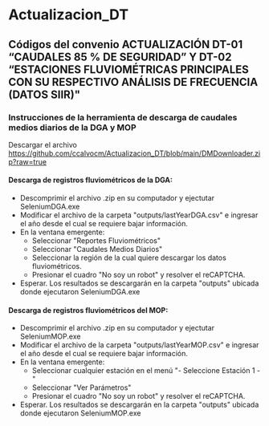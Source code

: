 # Actualizacion_DT

## Códigos del convenio ACTUALIZACIÓN DT-01 “CAUDALES 85 % DE SEGURIDAD” Y DT-02 “ESTACIONES FLUVIOMÉTRICAS PRINCIPALES CON SU RESPECTIVO ANÁLISIS DE FRECUENCIA (DATOS SIIR)"

### Instrucciones de la herramienta de descarga de caudales medios diarios de la DGA y MOP

Descargar el archivo https://github.com/ccalvocm/Actualizacion_DT/blob/main/DMDownloader.zip?raw=true

#### Descarga de registros fluviométricos de la DGA:
- Descomprimir el archivo .zip en su computador y ejectutar SeleniumDGA.exe
- Modificar el archivo de la carpeta "outputs/lastYearDGA.csv" e ingresar el año desde el cual se requiere bajar información.
- En la ventana emergente:
    * Seleccionar "Reportes Fluviométricos" 
    * Seleccionar "Caudales Medios Diarios"
    * Seleccionar la región de la cual quiere descargar los datos fluviométricos.
    * Presionar el cuadro "No soy un robot" y resolver el reCAPTCHA.
- Esperar. Los resultados se descargarán en la carpeta "outputs" ubicada donde ejecutaron SeleniumDGA.exe

#### Descarga de registros fluviométricos del MOP:
- Descomprimir el archivo .zip en su computador y ejectutar SeleniumMOP.exe
- Modificar el archivo de la carpeta "outputs/lastYearMOP.csv" e ingresar el año desde el cual se requiere bajar información.
- En la ventana emergente:
    * Seleccionar cualquier estación en el menú "- Seleccione Estación 1 -" 
    * Seleccionar "Ver Parámetros"
    * Presionar el cuadro "No soy un robot" y resolver el reCAPTCHA.
- Esperar. Los resultados se descargarán en la carpeta "outputs" ubicada donde ejecutaron SeleniumMOP.exe
